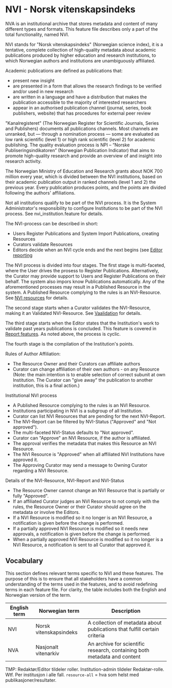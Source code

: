 # NVI - Norsk vitenskapsindeks

NVA is an institutional archive that stores metadata and content of many different types and formats. This feature file describes only a part of the total functionality, named NVI.

NVI stands for "Norsk vitenskapsindeks" (Norwegian science index), it is a tentative, complete collection of high-quality metadata about academic publications produced by higher education and research institutions, to which Norwegian authors and institutions are unambiguously affiliated.

Academic publications are defined as publications that:

- present new insight
- are presented in a form that allows the research findings to be verified and/or used in new research
- are written in a language and have a distribution that makes the publication accessible to the majority of interested researchers
- appear in an authorised publication channel (journal, series, book publishers, website) that has procedures for external peer review

"Kanalregisteret" (The Norwegian Register for Scientific Journals, Series and Publishers) documents all publications channels. Most channels are unranked, but — through a nomination process — some are evaluated as low rank scientific (level 1) or high rank scientific (level 2) for academic publishing. The quality evaluation process is NPI – “Norske Publiseringsindikatoren” (Norwegian Publication Indicator) that aims to promote high-quality research and provide an overview of and insight into research activity.

The Norwegian Ministry of Education and Research grants about NOK 700 million every year, which is divided between the NVI institutions, based on their academic publication output in ranked channels (level 1 and 2) the previous year. Every publication produces points, and the points are divided following the authors' affiliations.

Not all institutions qualify to be part of the NVI process. It is the System Administrator's responsibility to configure Institutions to be part of the NVI process.
See nvi_institution.feature for details.

The NVI-process can be described in short:

- Users Register Publications and System Import Publications, creating Resources
- Curators validate Resources
- Editors decide when an NVI cycle ends and the next begins (see [Editor reporting](../editor/nvi_report.features)

The NVI process is divided into four stages. The first stage is multi-faceted, where the User drives the prosess to Register Publications. Alternatively, the Curator may provide support to Users and Register Publications on their behalf. The system also impors know Publications automatically. Any of the aforementioned processes may result in a Published Resource in the system. A Published Resource complying to the rules is an NVI-Resource. See [NVI resources](registration_nvi_resources.feature) for details.

The second stage starts when a Curator validates the NVI-Resource, making it an Validated NVI-Resource. See [Vaalidation](validation_nvi_resource.feature) for details.

The third stage starts when the Editor states that the Institution's work to validate past years publications is concluded. This feature is covered in [Report features](editor/nvi_report.features). As noted above, the process is cyclic.

The fourth stage is the compilation of the Institution's points.

Rules of Author Affiliation:

- The Resource Owner and their Curators can affiliate authors
- Curator can change affiliation of their own authors - on any Resource
  (Note: the main intention is to enable selection of correct subunit at own Institution. The Curator can "give away" the publication to another institution, this is a final action.)

Institutional NVI process

- A Published Resource complying to the rules is an NVI Resource.
- Institutions participating in NVI is a subgroup of all Institution.
- Curator can list NVI Resources that are pending for the next NVI-Report.
- The NVI-Report can be filtered by NVI-Status ("Approved" and "Not approved").
- The multi-faceted NVI-Status defaults to "Not approved".
- Curator can "Approve" an NVI Resource, if the author is affiliated.
- The approval verifies the metadata that makes this Resource an NVI Resource.
- The NVI Resource is "Approved" when all affiliated NVI Institutions have approved it.
- The Approving Curator may send a message to Owning Curator regarding a NVI Resource.

Details of the NVI-Resource, NVI-Report and NVI-Status

- The Resource Owner cannot change an NVI Resource that is partially or fully "Approved".
- If an affiliated Curator judges an NVI Resource to not comply with the rules, the Resource Owner or their Curator should agree on the metadata or involve the Editors.
- If a NVI Resource is modified so it no longer is an NVI Resource, a notification is given before the change is performed.
- If a partially approved NVI Resource is modified so it needs new approvals, a notification is given before the change is performed.
- When a partially approved NVI Resource is modified so it no longer is a NVI Resource, a notification is sent to all Curator that approved it.

## Vocabulary

This section defines relevant terms specific to NVI and these features.
The purpose of this is to ensure that all stakeholders have a common understanding of the terms used in the features,
and to avoid redefining terms in each feature file.
For clarity, the table includes both the English and Norwegian version of the term.

| English term   | Norwegian term         | Description                                                               |
| -------------- | ---------------------- | ------------------------------------------------------------------------- |
| NVI            | Norsk vitenskapsindeks | A collection of metadata about publications that fulfill certain criteria |
| NVA            | Nasjonalt vitenarkiv   | An archive for scientific research, containing both metadata and content  |

TMP: Redaktør/Editor tildeler roller. Institution-admin tildeler Redaktør-rolle. Wtf. Per institusjon i alle fall.
`resource-all` = hva som helst med publikasjoner/resultater.
